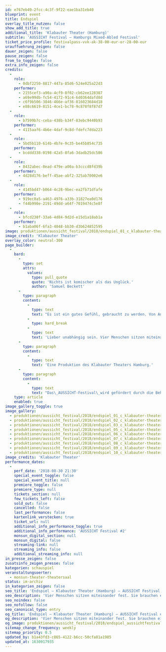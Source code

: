 ```yaml
---
id: e767eb49-2fcc-4c3f-9f22-eae1ba31eb40
blueprint: event
title: Endspiel
overlay_title_nutzen: false
show_add_title: true
additional_title: 'Klabauter Theater (Hamburg)'
subtitle: 'AUSSICHT Festival – Hamburgs Mixed-Abled Festival'
ticket_price_profile: festivalpass-vvk-ak-38-00-eur-or-28-00-eur
urauffuehrung_zeigen: false
dauer_zeigen: false
pause_zeigen: false
from_to_toggle: false
extra_info_zeigen: false
credits:
  -
    role:
      - 0dbf2250-8817-447a-85d6-524e025a22d3
    performer:
      - 2155cef3-a90a-4cf9-8f02-cb62ee128387
      - a69e99db-fc54-4172-91c4-6d0364dafd8d
      - c6f9b506-3846-466e-af36-816023684d18
      - e88c6619-8151-4ce1-bc78-9c878f8f87d7
  -
    role:
      - b7599b7c-ceba-438b-b34f-83ebc9440b93
    performer:
      - 4115aaf6-4b6e-4daf-9c8d-fdefc7dda223
  -
    role:
      - 5bd5b110-614b-4b7e-9c35-be45b854c735
    performer:
      - bcddd338-0198-42a5-8fa6-3dadb25dc586
  -
    role:
      - 8432abec-8ead-479e-a00a-b3cccd8fd39b
    performer:
      - 4d28d176-beff-45ae-abf2-325ab70002e6
  -
    role:
      - 4145bd47-b064-4c28-9bec-ea2fb71dfafe
    performer:
      - 919ec8a5-a463-4976-a33b-31827ea0d176
      - f44b990e-2191-49dd-a64f-7019474c5e8f
  -
    role:
      - bfcd238f-33a6-4d84-9d2d-e15d1a18ab1a
    performer:
      - b1aba06f-6fa3-4048-bb30-d3b624852595
image: produktionen/aussicht_festival/2018/endspiel_01_c_klabauter-theater.jpg
image_credit: 'Klabauter Theater'
overlay_color: neutral-300
page_builder:
  -
    bard:
      -
        type: set
        attrs:
          values:
            type: pull_quote
            quote: 'Nichts ist komischer als das Unglück.'
            author: 'Samuel Beckett'
      -
        type: paragraph
        content:
          -
            type: text
            text: "Es ist ein gutes Gefühl, gebraucht zu werden. Von Anderen. Ein gutes Gefühl. Und wenn man selbst mal Hilfe braucht? Nicht so gut. Ruckzuck beginnt ein Machtspiel.\_"
          -
            type: hard_break
          -
            type: text
            text: 'Lieber unabhängig sein. Vier Menschen sitzen miteinander fest. Sie brauchen einander und hassen das. Sie spielen ihre Stärken gegeneinander aus und leiden im Gegenzug unter den Machtdemonstrationen der anderen. Man dreht sich im Kreis, wie in einem Tanz, wie in einem Spiel. Es ist absurd und albern, manchmal komisch, oft schmerzhaft. Gewinnen kann in diesem Spiel nur, wer es aufgibt. Also, los. Gibst du auf? Du zuerst. Wir sind doch eh fast am Ende…'
      -
        type: paragraph
        content:
          -
            type: text
            text: 'Eine Produktion des Klabauter Theaters Hamburg.'
      -
        type: paragraph
        content:
          -
            type: text
            text: "Das\_AUSSICHT-Festival\_wird gefördert durch die Behörde für Kultur und Medien Hamburg, der ZEIT-Stiftung und der Claussen-Simon-Stiftung."
    type: article
    enabled: true
image_gallery_toggle: true
image_gallery:
  - produktionen/aussicht_festival/2018/endspiel_01_c_klabauter-theater.jpg
  - produktionen/aussicht_festival/2018/endspiel_02_c_klabauter-theater.jpg
  - produktionen/aussicht_festival/2018/endspiel_03_c_klabauter-theater.jpg
  - produktionen/aussicht_festival/2018/endspiel_05_c_klabauter-theater.jpg
  - produktionen/aussicht_festival/2018/endspiel_06_c_klabauter-theater.jpg
  - produktionen/aussicht_festival/2018/endspiel_07_c_klabauter-theater.jpg
  - produktionen/aussicht_festival/2018/endspiel_08_c_klabauter-theater.jpg
  - produktionen/aussicht_festival/2018/endspiel_09_c_klabauter-theater.jpg
  - produktionen/aussicht_festival/2018/endspiel_10_c_klabauter-theater.jpg
image_credits: 'Klabauter Theater'
performance_dates:
  -
    perf_date: '2018-08-30 21:30'
    special_event_toggle: false
    special_event_title: null
    premiere_toggle: false
    premiere_type: null
    tickets_section: null
    few_tickets_left: false
    sold_out: false
    cancelled: false
    last_performance: false
    kartenlink_verstecken: true
    ticket_url: null
    additional_info_performance_toggle: true
    additional_info_performance: 'AUSSICHT Festival #2'
    monsun_digital_section: null
    monsun_digital: false
    streaming-link: null
    streaming_info: false
    additional_streaming_info: null
in_presse_zeigen: false
zusatsinfo_zeigen_presse: false
kategorien: schauspiel
veranstaltungsoerter:
  - monsun-theater-theatersaal
status: im-archiv
in_kategorien_zeigen: false
seo_title: 'Endspiel – Klabauter Theater (Hamburg) – AUSSICHT Festival #2'
seo_description: 'Vier Menschen sitzen miteinander fest. Sie brauchen einander und hassen das.  Es ist absurd und albern. Gewinnen kann in diesem Spiel nur, wer es aufgibt.'
seo_noindex: false
seo_nofollow: false
seo_canonical_type: entry
og_title: 'Endspiel – Klabauter Theater (Hamburg) – AUSSICHT Festival #2'
og_description: 'Vier Menschen sitzen miteinander fest. Sie brauchen einander und hassen das.  Es ist absurd und albern. Gewinnen kann in diesem Spiel nur, wer es aufgibt.'
og_image: produktionen/aussicht_festival/2018/endspiel_aussichtfestival_social_media_image.jpg
sitemap_change_frequency: weekly
sitemap_priority: 0.5
updated_by: b1a43fd3-c865-4122-b6cc-50cfa81a1985
updated_at: 1630917935
---
```

